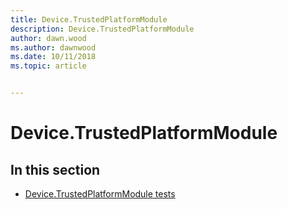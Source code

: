 ```yaml
---
title: Device.TrustedPlatformModule
description: Device.TrustedPlatformModule
author: dawn.wood
ms.author: dawnwood
ms.date: 10/11/2018
ms.topic: article


---
```


# Device.TrustedPlatformModule


## In this section


-   [Device.TrustedPlatformModule tests](device-trustedplatformmodule-tests.md)
